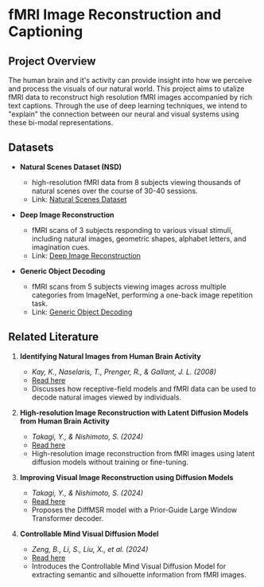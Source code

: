 # fMRI Image Reconstruction and Captioning

## Project Overview

The human brain and it's activity can provide insight into how we perceive and process the visuals of our natural world. This project aims to utalize fMRI data to reconstruct high resolution fMRI images accompanied by rich text captions. Through the use of deep learning techniques, we intend to "explain" the connection between our neural and visual systems using these bi-modal representations. 

## Datasets

- **Natural Scenes Dataset (NSD)**  
  - high-resolution fMRI data from 8 subjects viewing thousands of natural scenes over the course of 30-40 sessions.
  - Link: [Natural Scenes Dataset](https://naturalscenesdataset.org/)

- **Deep Image Reconstruction**  
  - fMRI scans of 3 subjects responding to various visual stimuli, including natural images, geometric shapes, alphabet letters, and imagination cues.
  - Link: [Deep Image Reconstruction](https://openneuro.org/datasets/ds001506/versions/1.3.1)

- **Generic Object Decoding**  
  - fMRI scans from 5 subjects viewing images across multiple categories from ImageNet, performing a one-back image repetition task.
  - Link: [Generic Object Decoding](https://openneuro.org/datasets/ds001246/versions/1.2.1)

## Related Literature

1. **Identifying Natural Images from Human Brain Activity**  
   - *Kay, K., Naselaris, T., Prenger, R., & Gallant, J. L. (2008)*  
   - [Read here](https://www.nature.com/articles/nature06713#Sec2)  
   - Discusses how receptive-field models and fMRI data can be used to decode natural images viewed by individuals.

2. **High-resolution Image Reconstruction with Latent Diffusion Models from Human Brain Activity**  
   - *Takagi, Y., & Nishimoto, S. (2024)*  
   - [Read here](https://www.biorxiv.org/content/10.1101/2022.11.18.517004v3)  
   - High-resolution image reconstruction from fMRI images using latent diffusion models without training or fine-tuning.

3. **Improving Visual Image Reconstruction using Diffusion Models**  
   - *Takagi, Y., & Nishimoto, S. (2024)*  
   - [Read here](https://arxiv.org/abs/2306.11536)  
   - Proposes the DiffMSR model with a Prior-Guide Large Window Transformer decoder.

4. **Controllable Mind Visual Diffusion Model**  
   - *Zeng, B., Li, S., Liu, X., et al. (2024)*  
   - [Read here](https://arxiv.org/abs/2305.10135)  
   - Introduces the Controllable Mind Visual Diffusion Model for extracting semantic and silhouette information from fMRI images.


